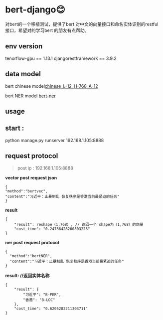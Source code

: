 # bert-django:blush:
 对bert的一个移植测试，提供了bert 对中文的向量接口和命名实体识别的restful接口，希望对的学习bert 的朋友有点帮助。

## env version
  tenorflow-gpu == 1.13.1
  djangorestframework == 3.9.2
  
## data model 
  bert chinese model[chinese_L-12_H-768_A-12](https://github.com/google-research/bert)
  
  bert NER model [bert-ner](https://pan.baidu.com/s/10VYvMN24O7rnyaM-__P0wA)

## usage
  ## start :
  python  manage.py runserver 192.168.1.105:8888
  
  ## request protocol
  >post ip : 192.168.1.105:8888
    
  **vector post request json**
  
    {
    "method":"bertvec",
    "content":"习近平：止暴制乱 恢复秩序是香港当前最紧迫的任务"
    }
    
  **result**
  
    {
        "result": reshape（1,768）, // 返回一个 shape为（1,768）的向量
        "cost_time": "0.24736428260803223"
    }

  **ner post request protocol**
  
    {
      "method":"bertNER",
      "content":"习近平：止暴制乱 恢复秩序是香港当前最紧迫的任务"
    }
  
  **result: //返回实体名称**
  
    {
        "result": {
            "习近平": "B-PER",  
            "香港": "B-LOC"
        },
        "cost_time": "0.6205282211303711"
    }
     